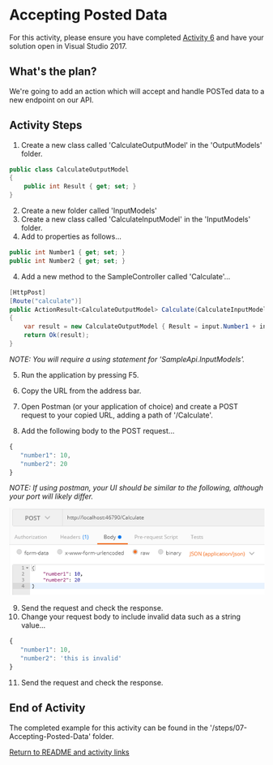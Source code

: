 # Accepting Posted Data

For this activity, please ensure you have completed [Activity 6](06-BindingFromRouteParameters.md) and have your solution open in Visual Studio 2017.

## What's the plan?

We're going to add an action which will accept and handle POSTed data to a new endpoint on our API.

## Activity Steps

1. Create a new class called 'CalculateOutputModel' in the 'OutputModels' folder.

``` csharp
public class CalculateOutputModel
{
    public int Result { get; set; }
}
```

2. Create a new folder called 'InputModels'
3. Create a new class called 'CalculateInputModel' in the 'InputModels' folder.
4. Add to properties as follows...

``` csharp
public int Number1 { get; set; }
public int Number2 { get; set; }
```

4. Add a new method to the SampleController called 'Calculate'...

``` csharp
[HttpPost]
[Route("calculate")]
public ActionResult<CalculateOutputModel> Calculate(CalculateInputModel input)
{
    var result = new CalculateOutputModel { Result = input.Number1 + input.Number2 };
    return Ok(result);
}
```
*NOTE: You will require a using statement for 'SampleApi.InputModels'.*

5. Run the application by pressing F5.

6. Copy the URL from the address bar.

7. Open Postman (or your application of choice) and create a POST request to your copied URL, adding a path of '/Calculate'.
8. Add the following body to the POST request...

``` javascript
{
   "number1": 10,
   "number2": 20
}
```

*NOTE: If using postman, your UI should be similar to the following, although your port will likely differ.*

![Postman request](../images/1-PostmanRequest.png "Postman request")

9. Send the request and check the response.
10. Change your request body to include invalid data such as a string value...

``` javascript
{
   "number1": 10,
   "number2": 'this is invalid'
}
```

11. Send the request and check the response.

## End of Activity

The completed example for this activity can be found in the '/steps/07-Accepting-Posted-Data' folder.

[Return to README and activity links](../README.md)